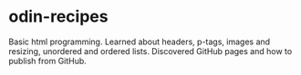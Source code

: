 # odin-recipes
Basic html programming.
Learned about headers, p-tags, images and resizing, unordered and ordered lists.
Discovered GitHub pages and how to publish from GitHub.
